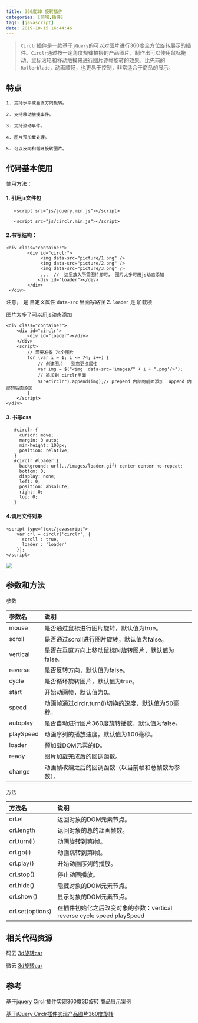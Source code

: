 ```yaml
---
title: 360度3D 旋转插件
categories: [前端,插件]
tags: [javascript] 
date: 2019-10-15 16:44:46
---
```


>`Circlr`插件是一款基于`jQuery`的可以对图片进行360度全方位旋转展示的插件。`Circlr`通过按一定角度规律拍摄的产品图片，制作出可以使用鼠标拖动、鼠标滚轮和移动触摸来进行图片逐帧旋转的效果。比先前的`Rollerblade`，动画顺畅，也更易于控制，非常适合于商品的展示。

## 特点

    1. 支持水平或垂直方向旋转。
    
    2. 支持移动触摸事件。
    
    3. 支持滚动事件。
    
    4. 图片预加载处理。
    
    5. 可以反向和循环旋转图片。

## 代码基本使用

使用方法：

#### 1. 引用js文件包


       <script src="js/jquery.min.js"></script>
    
       <script src="js/circlr.min.js"></script>
  

 ####   2.书写结构：


    <div class="container">
            <div id="circlr">
                 <img data-src="picture/1.png" />
                 <img data-src="picture/2.png" /> 
                 <img data-src="picture/3.png" />  
                 ...  //  这里放入所需图片即可， 图片太多可用js动态添加
                <div id="loader"></div>
            </div>
     </div>


注意， 是 自定义属性  `data-src` 里面写路径    2.  `loader` 是 加载项 

图片太多了可以用js动态添加

    <div class="container">
        <div id="circlr">
            <div id="loader"></div>
        </div>
        <script>
            // 需要准备 74个图片
            for (var i = 1; i <= 74; i++) {
                // 创建图片   别忘更换属性
                var img = $("<img  data-src='images/" + i + ".png'/>");
                // 追加到 circlr里面
                $("#circlr").append(img);// prepend 内部的前面添加  append 内部的后面添加
            }
        </script>
    </div>


#### 3. 书写css


       #circlr {
         cursor: move;
         margin: 0 auto;
         min-height: 100px;
         position: relative;
       }
       #circlr #loader {
         background: url(../images/loader.gif) center center no-repeat;
         bottom: 0;
         display: none;
         left: 0;
         position: absolute;
         right: 0;
         top: 0;
       }

#### 4.调用文件对象

    <script type="text/javascript">
        var crl = circlr('circlr', {
          scroll : true,
          loader : 'loader'
        });
    </script>


![](https://i.loli.net/2019/10/29/FwSnUcdk2OM3Xp4.png)


## 参数和方法

参数

|参数名|说明|
|:--|:--|
|mouse|是否通过鼠标进行图片旋转，默认值为true。|
|scroll|是否通过scroll进行图片旋转，默认值为false。|
|vertical|是否在垂直方向上移动鼠标时旋转图片，默认值为false。|
|reverse|是否反转方向，默认值为false。|
|cycle|是否循环旋转图片，默认值为true。|
|start|开始动画帧，默认值为0。|
|speed|动画帧通过circlr.turn(i)切换的速度，默认值为50毫秒。|
|autoplay|是否自动进行图片360度旋转播放，默认值为false。|
|playSpeed|动画序列的播放速度，默认值为100毫秒。|
|loader|预加载DOM元素的ID。|
|ready|图片加载完成后的回调函数。|
|change|动画帧改编之后的回调函数（以当前帧和总帧数为参数）。|

方法

|方法名|说明|
|:--|:--|
|crl.el|返回对象的DOM元素节点。|
|crl.length|返回对象的总的动画帧数。|
|crl.turn(i)|动画旋转到第i帧。|
|crl.go(i)|动画跳转到第i帧。|
|crl.play()|开始动画序列的播放。|
|crl.stop()|停止动画播放。|
|crl.hide()|隐藏对象的DOM元素节点。|
|crl.show()|显示对象的DOM元素节点。|
|crl.set(options)|在插件初始化之后改变对象的参数：vertical reverse cycle speed playSpeed|



## 相关代码资源

码云
[3d旋转car](https://gitee.com/an1993/3D-car)

微云
[3d旋转car](https://share.weiyun.com/5NzLozb)

## 参考

[基于jquery Circlr插件实现360度3D旋转 商品展示案例](https://blog.csdn.net/zero________________/article/details/80373248)

[基于jQuery Circlr插件实现产品图片360度旋转](https://www.jb51.net/article/72460.htm)



